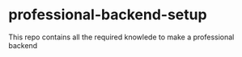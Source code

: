 # professional-backend-setup
 
This repo contains all the required knowlede to make a professional backend